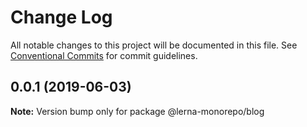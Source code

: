 # Change Log

All notable changes to this project will be documented in this file.
See [Conventional Commits](https://conventionalcommits.org) for commit guidelines.

## 0.0.1 (2019-06-03)

**Note:** Version bump only for package @lerna-monorepo/blog
